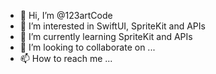 - 👋 Hi, I’m @123artCode
- 👀 I’m interested in SwiftUI, SpriteKit and APIs
- 🌱 I’m currently learning SpriteKit and APIs
- 💞️ I’m looking to collaborate on ...
- 📫 How to reach me ...

<!---
123artCode/123artCode is a ✨ special ✨ repository because its `README.md` (this file) appears on your GitHub profile.
You can click the Preview link to take a look at your changes.
--->
